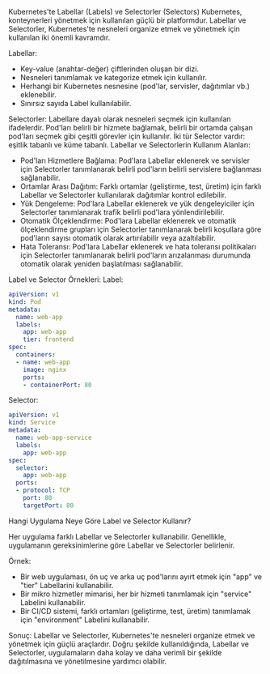 Kubernetes'te Labellar (Labels) ve Selectorler (Selectors)
Kubernetes, konteynerleri yönetmek için kullanılan güçlü bir platformdur. Labellar ve Selectorler, Kubernetes'te nesneleri organize etmek ve yönetmek için kullanılan iki önemli kavramdır.

Labellar:
* Key-value (anahtar-değer) çiftlerinden oluşan bir dizi.
* Nesneleri tanımlamak ve kategorize etmek için kullanılır.
* Herhangi bir Kubernetes nesnesine (pod'lar, servisler, dağıtımlar vb.) eklenebilir.
* Sınırsız sayıda Label kullanılabilir.

Selectorler:
Labellare dayalı olarak nesneleri seçmek için kullanılan ifadelerdir.
Pod'ları belirli bir hizmete bağlamak, belirli bir ortamda çalışan pod'ları seçmek gibi çeşitli görevler için kullanılır.
İki tür Selector vardır: eşitlik tabanlı ve küme tabanlı.
Labellar ve Selectorlerin Kullanım Alanları:

* Pod'ları Hizmetlere Bağlama: Pod'lara Labellar eklenerek ve servisler için Selectorler tanımlanarak belirli pod'ların belirli servislere bağlanması sağlanabilir.
* Ortamlar Arası Dağıtım: Farklı ortamlar (geliştirme, test, üretim) için farklı Labellar ve Selectorler kullanılarak dağıtımlar kontrol edilebilir.
* Yük Dengeleme: Pod'lara Labellar eklenerek ve yük dengeleyiciler için Selectorler tanımlanarak trafik belirli pod'lara yönlendirilebilir.
* Otomatik Ölçeklendirme: Pod'lara Labellar eklenerek ve otomatik ölçeklendirme grupları için Selectorler tanımlanarak belirli koşullara göre pod'ların sayısı otomatik olarak artırılabilir veya azaltılabilir.
* Hata Toleransı: Pod'lara Labellar eklenerek ve hata toleransı politikaları için Selectorler tanımlanarak belirli pod'ların arızalanması durumunda otomatik olarak yeniden başlatılması sağlanabilir.

Label ve Selector Örnekleri:
Label:
```yaml
apiVersion: v1
kind: Pod
metadata:
  name: web-app
  labels:
    app: web-app
    tier: frontend
spec:
  containers:
  - name: web-app
    image: nginx
    ports:
    - containerPort: 80
```

Selector:
```yaml
apiVersion: v1
kind: Service
metadata:
  name: web-app-service
  labels:
    app: web-app
spec:
  selector:
    app: web-app
  ports:
  - protocol: TCP
    port: 80
    targetPort: 80
```


Hangi Uygulama Neye Göre Label ve Selector Kullanır?

Her uygulama farklı Labellar ve Selectorler kullanabilir. Genellikle, uygulamanın gereksinimlerine göre Labellar ve Selectorler belirlenir.

Örnek:
* Bir web uygulaması, ön uç ve arka uç pod'larını ayırt etmek için "app" ve "tier" Labellarini kullanabilir.
* Bir mikro hizmetler mimarisi, her bir hizmeti tanımlamak için "service" Labelini kullanabilir.
* Bir CI/CD sistemi, farklı ortamları (geliştirme, test, üretim) tanımlamak için "environment" Labelini kullanabilir.

Sonuç:
Labellar ve Selectorler, Kubernetes'te nesneleri organize etmek ve yönetmek için güçlü araçlardır. Doğru şekilde kullanıldığında, Labellar ve Selectorler, uygulamaların daha kolay ve daha verimli bir şekilde dağıtılmasına ve yönetilmesine yardımcı olabilir.